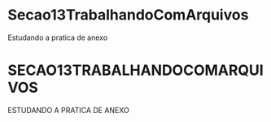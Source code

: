 # Secao13TrabalhandoComArquivos
Estudando a pratica de anexo
# SECAO13TRABALHANDOCOMARQUIVOS
ESTUDANDO A PRATICA DE ANEXO
